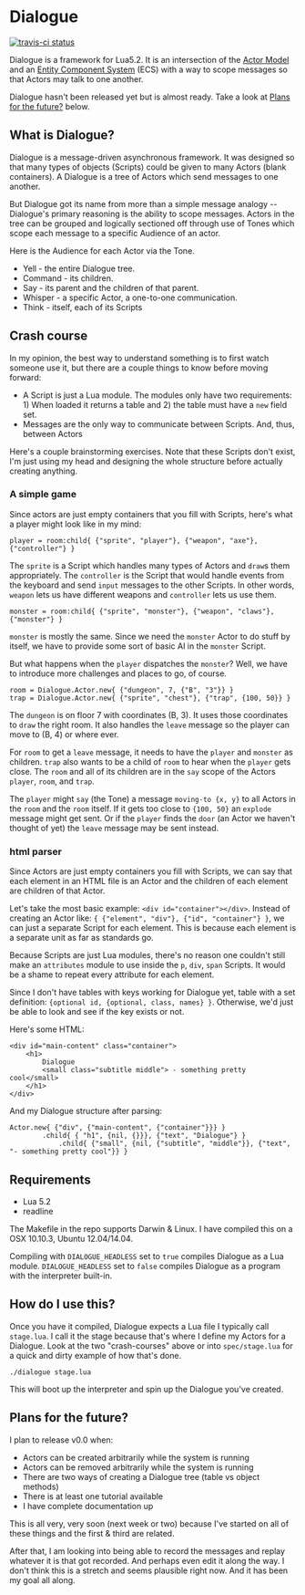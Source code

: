 # Dialogue

[![travis-ci status](https://travis-ci.org/rlt3/Dialogue.svg?branch=master)](https://travis-ci.org/rlt3/Dialogue/builds)

Dialogue is a framework for Lua5.2. It is an intersection of the 
[Actor Model](https://en.wikipedia.org/wiki/Actor_model) and an 
[Entity Component System](https://en.wikipedia.org/wiki/Entity_component_system) 
(ECS) with a way to scope messages so that Actors may talk to one another.

Dialogue hasn't been released yet but is almost ready. Take a look at 
[Plans for the future?](#future) below.

## What is Dialogue?

Dialogue is a message-driven asynchronous framework. It was designed so that
many types of objects (Scripts) could be given to many Actors (blank
containers). A Dialogue is a tree of Actors which send messages to one another.

But Dialogue got its name from more than a simple message analogy -- Dialogue's
primary reasoning is the ability to scope messages. Actors in the tree can be
grouped and logically sectioned off through use of Tones which scope each
message to a specific Audience of an actor.

Here is the Audience for each Actor via the Tone.

* Yell - the entire Dialogue tree.
* Command - its children.
* Say - its parent and the children of that parent.
* Whisper - a specific Actor, a one-to-one communication.
* Think - itself, each of its Scripts

## Crash course

In my opinion, the best way to understand something is to first watch someone
use it, but there are a couple things to know before moving forward:

* A Script is just a Lua module. The modules only have two requirements: 1) When loaded it returns a table and 2) the table must have a `new` field set.
* Messages are the only way to communicate between Scripts. And, thus, between Actors

Here's a couple brainstorming exercises. Note that these Scripts don't exist,
I'm just using my head and designing the whole structure before actually
creating anything.

### A simple game

Since actors are just empty containers that you fill with Scripts, here's what
a player might look like in my mind:

    player = room:child{ {"sprite", "player"}, {"weapon", "axe"}, {"controller"} }

The `sprite` is a Script which handles many types of Actors and `draw`s them
appropriately.  The `controller` is the Script that would handle events from
the keyboard and send `input` messages to the other Scripts.  In other words,
`weapon` lets us have different weapons and `controller` lets us use them. 

    monster = room:child{ {"sprite", "monster"}, {"weapon", "claws"}, {"monster"} }

`monster` is mostly the same. Since we need the `monster` Actor to do stuff by
itself, we have to provide some sort of basic AI in the `monster` Script.

But what happens when the `player` dispatches the `monster`? Well, we have to 
introduce more challenges and places to go, of course.

    room = Dialogue.Actor.new{ {"dungeon", 7, {"B", "3"}} }
    trap = Dialogue.Actor.new{ {"sprite", "chest"}, {"trap", {100, 50}} }

The `dungeon` is on floor 7 with coordinates (B, 3). It uses those coordinates
to `draw` the right room. It also handles the `leave` message so the player can
move to (B, 4) or where ever.

For `room` to get a `leave` message, it needs to have the `player` and `monster`
as children. `trap` also wants to be a child of `room` to hear when the `player` 
gets close. The `room` and all of its children are in the `say` scope of the
Actors `player`, `room`, and `trap`.

The `player` might `say` (the Tone) a message `moving-to {x, y}` to all
Actors in the `room` and the `room` itself. If it gets too close to `{100, 50}`
an `explode` message might get sent. Or if the `player` finds the `door` (an
Actor we haven't thought of yet) the `leave` message may be sent instead.

### html parser

Since Actors are just empty containers you fill with Scripts, we can say that
each element in an HTML file is an Actor and the children of each element are
children of that Actor.

Let's take the most basic example: `<div id="container"></div>`. Instead of
creating an Actor like: `{ {"element", "div"}, {"id", "container"} }`, we can
just a separate Script for each element.  This is because each element is
a separate unit as far as standards go.

Because Scripts are just Lua modules, there's no reason one couldn't still make
an `attributes` module to use inside the `p`, `div`, `span` Scripts. It would 
be a shame to repeat every attribute for each element. 

Since I don't have tables with keys working for Dialogue yet, table with a set
definition: `{optional id, {optional, class, names} }`. Otherwise, we'd just be
able to look and see if the key exists or not.

Here's some HTML:

    <div id="main-content" class="container">
        <h1> 
            Dialogue
            <small class="subtitle middle"> - something pretty cool</small>
        </h1>
    </div>

And my Dialogue structure after parsing:

    Actor.new{ {"div", {"main-content", {"container"}}} }
            .child{ { "h1", {nil, {}}}, {"text", "Dialogue"} }
                .child{ {"small", {nil, {"subtitle", "middle"}}, {"text", "- something pretty cool"}} }

## Requirements

* Lua 5.2
* readline

The Makefile in the repo supports Darwin & Linux. I have compiled this on a OSX
10.10.3, Ubuntu 12.04/14.04.

Compiling with `DIALOGUE_HEADLESS` set to `true` compiles Dialogue as a Lua
module. `DIALOGUE_HEADLESS` set to `false` compiles Dialogue as a program with
the interpreter built-in.

## How do I use this?

Once you have it compiled, Dialogue expects a Lua file I typically call 
`stage.lua`. I call it the stage because that's where I define my Actors for
a Dialogue.  Look at the two "crash-courses" above or into `spec/stage.lua` for
a quick and dirty example of how that's done.

    ./dialogue stage.lua

This will boot up the interpreter and spin up the Dialogue you've created.

## <a name="future"></a>Plans for the future?

I plan to release v0.0 when:

* Actors can be created arbitrarily while the system is running
* Actors can be removed arbitrarily while the system is running
* There are two ways of creating a Dialogue tree (table vs object methods)
* There is at least one tutorial available
* I have complete documentation up

This is all very, very soon (next week or two) because I've started on all of
these things and the first & third are related.

After that, I am looking into being able to record the messages and replay
whatever it is that got recorded. And perhaps even edit it along the way. I
don't think this is a stretch and seems plausible right now. And it has been
my goal all along.

